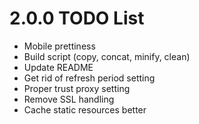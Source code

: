 # 2.0.0 TODO List
- Mobile prettiness
- Build script (copy, concat, minify, clean)
- Update README
- Get rid of refresh period setting
- Proper trust proxy setting
- Remove SSL handling
- Cache static resources better
